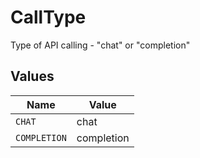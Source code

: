# CallType

Type of API calling - "chat" or "completion"


## Values

| Name         | Value        |
| ------------ | ------------ |
| `CHAT`       | chat         |
| `COMPLETION` | completion   |